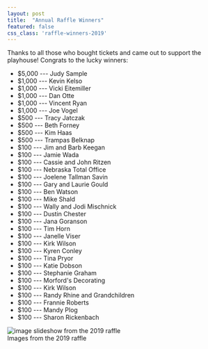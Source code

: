 ```yaml
---
layout: post
title:  "Annual Raffle Winners"
featured: false
css_class: 'raffle-winners-2019'
---
```


<style>
  .raffle-winners-2019 li {
    display: inline-block;
    margin: 12px;
  }
</style>

Thanks to all those who bought tickets and came out to support the playhouse! Congrats to the lucky winners:

* $5,000 --- Judy Sample
* $1,000 --- Kevin Kelso
* $1,000 --- Vicki Eitemiller
* $1,000 --- Dan Otte
* $1,000 --- Vincent Ryan
* $1,000 --- Joe Vogel
* $500 --- Tracy Jatczak
* $500 --- Beth Forney
* $500 --- Kim Haas
* $500 --- Trampas Belknap
* $100 --- Jim and Barb Keegan
* $100 --- Jamie Wada
* $100 --- Cassie and John Ritzen
* $100 --- Nebraska Total Office
* $100 --- Joelene Tallman Savin
* $100 --- Gary and Laurie Gould
* $100 --- Ben Watson
* $100 --- Mike Shald
* $100 --- Wally and Jodi Mischnick
* $100 --- Dustin Chester
* $100 --- Jana Goranson
* $100 --- Tim Horn
* $100 --- Janelle Viser
* $100 --- Kirk Wilson
* $100 --- Kyren Conley
* $100 --- Tina Pryor
* $100 --- Katie Dobson
* $100 --- Stephanie Graham
* $100 --- Morford's Decorating
* $100 --- Kirk Wilson
* $100 --- Randy Rhine and Grandchildren
* $100 --- Frannie Roberts
* $100 --- Mandy Plog
* $100 --- Sharon Rickenbach

<div class="picture height-is-300">
  <img data-switch-image
    data-switch-image-list="
      post-raffle-2019_1.jpg,
      post-raffle-2019_2.jpg,
      post-raffle-2019_3.jpg,
      post-raffle-2019_4.jpg,
      post-raffle-2019_5.jpg,
      post-raffle-2019_6.jpg,
      post-raffle-2019_7.jpg,
      post-raffle-2019_8.jpg,
      post-raffle-2019_9.jpg,
      post-raffle-2019_10.jpg,
      post-raffle-2019_11.jpg,
      post-raffle-2019_12.jpg,
      post-raffle-2019_13.jpg,
      post-raffle-2019_14.jpg,
      post-raffle-2019_15.jpg,
      post-raffle-2019_16.jpg,
    "
    src="{{site.baseurl}}/images/2019/raffle/post-raffle-2019_1.jpg" alt="image slideshow from the 2019 raffle"/>
  <div class="caption">Images from the 2019 raffle</div>
</div>
